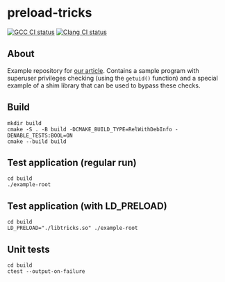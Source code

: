 # preload-tricks

[![GCC CI status](https://github.com/xvitaly/preload-tricks/actions/workflows/gcc.yml/badge.svg)](https://github.com/xvitaly/preload-tricks/actions/workflows/gcc.yml)
[![Clang CI status](https://github.com/xvitaly/preload-tricks/actions/workflows/clang.yml/badge.svg)](https://github.com/xvitaly/preload-tricks/actions/workflows/clang.yml)

## About

Example repository for [our article](https://www.easycoding.org/2021/08/31/obxodim-proverku-na-nalichie-prav-superpolzovatelya.html). Contains a sample program with superuser privileges checking (using the `getuid()` function) and a special example of a shim library that can be used to bypass these checks.

## Build

```
mkdir build
cmake -S . -B build -DCMAKE_BUILD_TYPE=RelWithDebInfo -DENABLE_TESTS:BOOL=ON
cmake --build build
```

## Test application (regular run)

```
cd build
./example-root
```

## Test application (with LD_PRELOAD)

```
cd build
LD_PRELOAD="./libtricks.so" ./example-root
```

## Unit tests

```
cd build
ctest --output-on-failure
```
